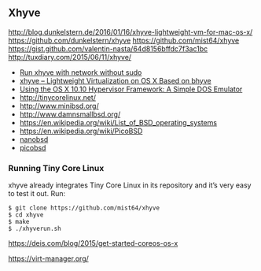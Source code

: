 
<!--
-->

Xhyve
------

http://blog.dunkelstern.de/2016/01/16/xhyve-lightweight-vm-for-mac-os-x/
https://github.com/dunkelstern/xhyve
https://github.com/mist64/xhyve
https://gist.github.com/valentin-nasta/64d8156bffdc7f3ac1bc
http://tuxdiary.com/2015/06/11/xhyve/

 * [Run xhyve with network without sudo](https://github.com/mist64/xhyve/issues/60)
 * [xhyve – Lightweight Virtualization on OS X Based on bhyve](http://www.pagetable.com/?p=831)
 * [Using the OS X 10.10 Hypervisor Framework: A Simple DOS Emulator](http://www.pagetable.com/?p=764)
 * <http://tinycorelinux.net/>
 * <http://www.minibsd.org/>
 * <http://www.damnsmallbsd.org/>
 * <https://en.wikipedia.org/wiki/List_of_BSD_operating_systems>
 * <https://en.wikipedia.org/wiki/PicoBSD>
 * [nanobsd](https://www.freebsd.org/cgi/man.cgi?query=nanobsd&sektion=8&n=1)
 * [picobsd](https://people.freebsd.org/~picobsd/old/picobsd.html)

### Running Tiny Core Linux

xhyve already integrates Tiny Core Linux in its repository and it’s
very easy to test it out. Run:

```
$ git clone https://github.com/mist64/xhyve
$ cd xhyve
$ make
$ ./xhyverun.sh
```

https://deis.com/blog/2015/get-started-coreos-os-x

https://virt-manager.org/

<!-- vim: set autoindent expandtab sw=4 syntax=markdown: -->
